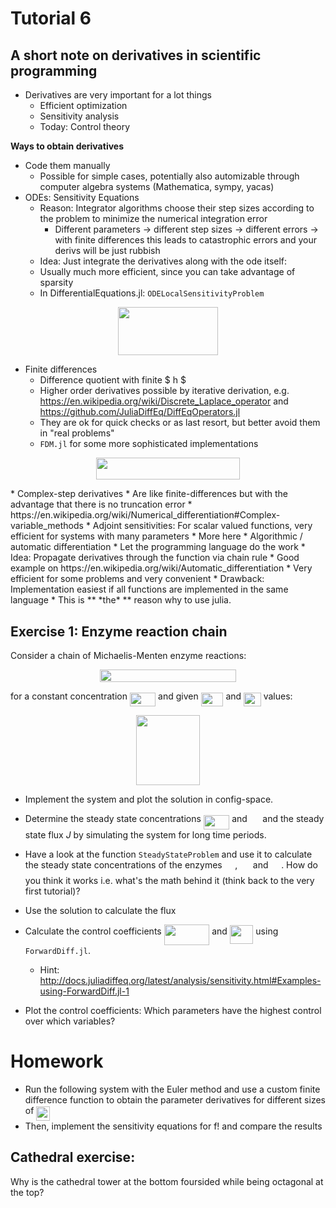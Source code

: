 # Tutorial 6

A short note on derivatives in scientific programming
---------------------------

* Derivatives are very important for a lot things
    * Efficient optimization
    * Sensitivity analysis
    * Today: Control theory

**Ways to obtain derivatives**

* Code them manually
    * Possible for simple cases, potentially also automizable through computer algebra systems (Mathematica, sympy, yacas)
* ODEs: Sensitivity Equations 
    * Reason: Integrator algorithms choose their step sizes according to the problem to minimize the numerical integration error
        * Different parameters -> different step sizes -> different errors -> with finite differences this leads to catastrophic errors and your derivs will be just rubbish
    * Idea: Just integrate the derivatives along with the ode itself:
    * Usually much more efficient, since you can take advantage of sparsity
    * In DifferentialEquations.jl: `ODELocalSensitivityProblem`
<p align="center"><img src="/Exercises/tex/9276faed150d6f6ac2beac56406116fb.svg?invert_in_darkmode&sanitize=true" align=middle width=160.47149745pt height=77.39588504999999pt/></p>

* Finite differences 
    * Difference quotient with finite $ h $ 
    * Higher order derivatives possible by iterative derivation, e.g. https://en.wikipedia.org/wiki/Discrete_Laplace_operator and https://github.com/JuliaDiffEq/DiffEqOperators.jl
    * They are ok for quick checks or as last resort, but better avoid them in "real problems"
    * `FDM.jl` for some more sophisticated implementations
<p align="center"><img src="/Exercises/tex/ac1b3fcca7cc8b9f72520503e50eec28.svg?invert_in_darkmode&sanitize=true" align=middle width=229.59840585pt height=34.7253258pt/></p>
* Complex-step derivatives
    * Are like finite-differences but with the advantage that there is no truncation error
    * https://en.wikipedia.org/wiki/Numerical_differentiation#Complex-variable_methods 
* Adjoint sensitivities: For scalar valued functions, very efficient for systems with many parameters
    * More here
* Algorithmic / automatic differentiation
    * Let the programming language do the work
    * Idea: Propagate derivatives through the function via chain rule
    * Good example on https://en.wikipedia.org/wiki/Automatic_differentiation
    * Very efficient for some problems and very convenient
    * Drawback: Implementation easiest if all functions are implemented in the same language
    * This is ** *the* ** reason why to use julia.


Exercise 1: Enzyme reaction chain
---------------------------------

Consider a chain of Michaelis-Menten enzyme reactions:

<p align="center"><img src="/Exercises/tex/cb81c9ae79e19d25fea0ece6e70c9e36.svg?invert_in_darkmode&sanitize=true" align=middle width=218.6926962pt height=19.82989635pt/></p>

for a constant concentration <img src="/Exercises/tex/d84206481777e6d1fdc67afe1b978c8a.svg?invert_in_darkmode&sanitize=true" align=middle width=41.16422309999999pt height=22.465723500000017pt/> and given
<img src="/Exercises/tex/4b0719fa448d72b968514a8038e45187.svg?invert_in_darkmode&sanitize=true" align=middle width=35.838656699999994pt height=22.465723500000017pt/> and <img src="/Exercises/tex/7ff9f34d88375649140a54d0ec53587e.svg?invert_in_darkmode&sanitize=true" align=middle width=27.730668899999987pt height=22.465723500000017pt/>
values:

<p align="center"><img src="/Exercises/tex/d856cc10e234c8ef56d3dc1e20709aa6.svg?invert_in_darkmode&sanitize=true" align=middle width=101.16059249999999pt height=112.32872805pt/></p>

-   Implement the system and plot the solution in config-space.





-   Determine the steady state concentrations <img src="/Exercises/tex/035338c566fdee799fc39fd257ec8ac9.svg?invert_in_darkmode&sanitize=true" align=middle width=41.39273984999999pt height=22.465723500000017pt/> and <img src="/Exercises/tex/c68ef56934194a9ec1b74723b82e220e.svg?invert_in_darkmode&sanitize=true" align=middle width=16.632471899999988pt height=22.465723500000017pt/> and the steady state flux
    $J$ by simulating the system for long time periods.




- Have a look at the function `SteadyStateProblem` and use it to
  calculate the steady state concentrations of the enzymes <img src="/Exercises/tex/264fba1c7ab2f0bc1611dac6780708a6.svg?invert_in_darkmode&sanitize=true" align=middle width=16.632471899999988pt height=22.465723500000017pt/>, <img src="/Exercises/tex/7684afeaf2968f03abc32b7d309d9ff2.svg?invert_in_darkmode&sanitize=true" align=middle width=16.632471899999988pt height=22.465723500000017pt/> and <img src="/Exercises/tex/e7169a2e6327a4bcd8ca4eb4a4ed9056.svg?invert_in_darkmode&sanitize=true" align=middle width=16.632471899999988pt height=22.465723500000017pt/>.
  How do you think it works i.e. what's the math behind it (think back to the very first tutorial)?




- Use the solution to calculate the flux




-   Calculate the control coefficients <img src="/Exercises/tex/7a2fd94fad05d47d3b51a2ed6732827b.svg?invert_in_darkmode&sanitize=true" align=middle width=72.5650233pt height=32.85834419999999pt/> and <img src="/Exercises/tex/fb3dee2285d6e0d0f04aed56a3f2cd0f.svg?invert_in_darkmode&sanitize=true" align=middle width=37.5797829pt height=30.648287999999997pt/> using `ForwardDiff.jl`.
    * Hint: http://docs.juliadiffeq.org/latest/analysis/sensitivity.html#Examples-using-ForwardDiff.jl-1




- Plot the control coefficients: Which parameters have the highest control over which variables?






# Homework

- Run the following system with the Euler method and use a custom finite difference function to obtain the parameter derivatives for different sizes of <img src="/Exercises/tex/67b12e5154d85faf7bd6f256f2eebdaa.svg?invert_in_darkmode&sanitize=true" align=middle width=21.969238499999992pt height=22.465723500000017pt/>
- Then, implement the sensitivity equations for f! and compare the results




Cathedral exercise:
-------------------

Why is the cathedral tower at the bottom foursided while being octagonal
at the top?

